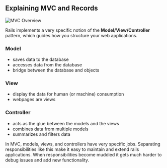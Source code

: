 ## Explaining MVC and Records

![MVC Overview]("/curriculum/img/mvc.png")

  Rails implements a very specific notion of the **Model/View/Controller** pattern, which guides how you structure your web applications.

<h3 id="model">Model</h3>
  
* saves data to the database
* accesses data from the database
* bridge between the database and objects
  
<h3 id="view">View</h3>

* display the data for human (or machine) consumption
* webpages are views

<h3 id="controller">Controller</h3>

* acts as the glue between the models and the views
* combines data from multiple models
* summarizes and filters data

In MVC, models, views, and controllers have very specific jobs.  Separating responsibilities like this make it easy to maintain and extend rails applications.  When responsibilities become muddied it gets much harder to debug issues and add new functionality.